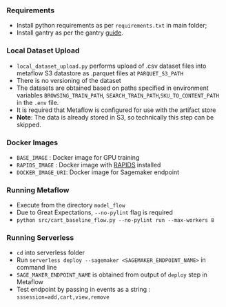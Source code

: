 ### Requirements

- Install python requirements as per `requirements.txt` in main folder;
- Install gantry as per the gantry [guide](https://docs.gantry.io/en/latest/tutorials/local.html).

### Local Dataset Upload 

- `local_dataset_upload.py` performs upload of .csv dataset files into metaflow S3 datastore as .parquet files at `PARQUET_S3_PATH`
-  There is no versioning of the dataset
- The datasets are obtained based on paths specified in  environment variables `BROWSING_TRAIN_PATH`, `SEARCH_TRAIN_PATH`,`SKU_TO_CONTENT_PATH` in the `.env` file.
- It is required that Metaflow is configured for use with the artifact store
- __Note__: The data is already stored in S3, so technically this step can be skipped.


### Docker Images

- `BASE_IMAGE` : Docker image for GPU training
- `RAPIDS_IMAGE` : Docker image with [RAPIDS](https://rapids.ai/) installed 
- `DOCKER_IMAGE_URI`: Docker image for Sagemaker endpoint 

### Running Metaflow

- Execute from the directory `model_flow`
- Due to Great Expectations, `--no-pylint` flag is required
- `python src/cart_baseline_flow.py --no-pylint run --max-workers 8`

### Running Serverless

- `cd` into serverless folder
-  Run `serverless deploy --sagemaker <SAGEMAKER_ENDPOINT_NAME>` in command line
- `SAGE_MAKER_ENDPOINT_NAME` is obtained from output of `deploy` step in Metaflow
- Test endpoint by passing in events as a string : `sssession=add,cart,view,remove`